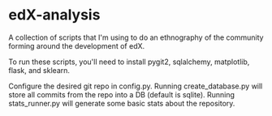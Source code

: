 edX-analysis
============

A collection of scripts that I'm using to do an ethnography of the community forming around the development of edX.


To run these scripts, you'll need to install pygit2, sqlalchemy, matplotlib, flask, and sklearn.

Configure the desired git repo in config.py. Running create_database.py will store all commits from the repo into a DB (default is sqlite). Running stats_runner.py will generate some basic stats about the repository.
